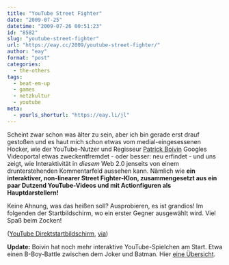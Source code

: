 ```yaml
---
title: "YouTube Street Fighter"
date: "2009-07-25"
datetime: "2009-07-26 00:51:23"
id: "8582"
slug: "youtube-street-fighter"
url: "https://eay.cc/2009/youtube-street-fighter/"
author: "eay"
format: "post"
categories:
  - the-others
tags:
  - beat-em-up
  - games
  - netzkultur
  - youtube
meta:
  - yourls_shorturl: "https://eay.li/jl"
---
```


Scheint zwar schon was älter zu sein, aber ich bin gerade erst drauf gestoßen und es haut mich schon etwas vom medial-eingesessenen Hocker, wie der YouTube-Nutzer und Regisseur [Patrick Boivin](http://www.youtube.com/user/PatrickBoivin) Googles Videoportal etwas zweckentfremdet - oder besser: neu erfindet - und uns zeigt, wie Interaktivität in _diesem_ Web 2.0 jenseits von einem drunterstehenden Kommentarfeld aussehen kann. Nämlich wie **ein interaktiver, non-linearer Street Fighter-Klon, zusammengesetzt aus ein paar Dutzend YouTube-Videos und mit Actionfiguren als Hauptdarstellern!**

Keine Ahnung, was das heißen soll? Ausprobieren, es ist grandios! Im folgenden der Startbildschirm, wo ein erster Gegner ausgewählt wird. Viel Spaß beim Zocken!

 ([YouTube Direktstartbildschirm](http://www.youtube.com/watch?v=LPQ1XrllZmA), [via](http://blog.otakumag.com/post/148888906/youtube-street-fighter-by-patrickboivin))

**Update:** Boivin hat noch mehr interaktive YouTube-Spielchen am Start. Etwa einen B-Boy-Battle zwischen dem Joker und Batman. Hier [eine Übersicht](http://www.youtube.com/user/PatrickBoivin#grid/user/4B4F0DC9B1F5B376).
